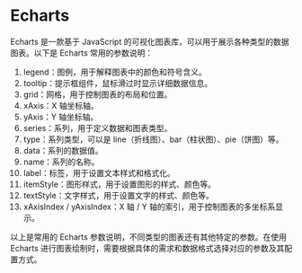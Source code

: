 # Echarts




Echarts 是一款基于 JavaScript 的可视化图表库，可以用于展示各种类型的数据图表。以下是 Echarts 常用的参数说明：

1. legend：图例，用于解释图表中的颜色和符号含义。
2. tooltip：提示框组件，鼠标滑过时显示详细数据信息。
3. grid：网格，用于控制图表的布局和位置。
4. xAxis：X 轴坐标轴。
5. yAxis：Y 轴坐标轴。
6. series：系列，用于定义数据和图表类型。
7. type：系列类型，可以是 line（折线图）、bar（柱状图）、pie（饼图）等。
8. data：系列的数据值。
9. name：系列的名称。
10. label：标签，用于设置文本样式和格式化。
11. itemStyle：图形样式，用于设置图形的样式、颜色等。
12. textStyle：文字样式，用于设置文字的样式、颜色等。
13. xAxisIndex / yAxisIndex：X 轴 / Y 轴的索引，用于控制图表的多坐标系显示。

以上是常用的 Echarts 参数说明，不同类型的图表还有其他特定的参数。在使用 Echarts 进行图表绘制时，需要根据具体的需求和数据格式选择对应的参数及其配置方式。
